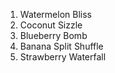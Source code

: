 1. Watermelon Bliss
2. Coconut Sizzle
3. Blueberry Bomb
4. Banana Split Shuffle
5. Strawberry Waterfall
